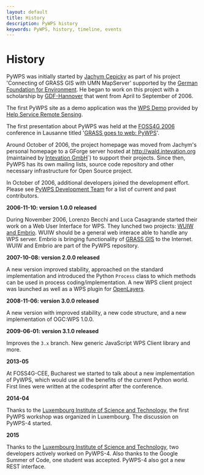 ```yaml
---
layout: default
title: History
description: PyWPS history
keywords: PyWPS, history, timeline, events
---
```


# History

PyWPS was initially started by [Jachym Cepicky](http://les-ejk.cz) as part of his project 'Connecting of GRASS GIS with UMN MapServer' supported by the [German Foundation for Environment](http://dbu.de).  He began to work on this project with a scholarship by [GDF-Hannover](http://gdf-hannover.de) that went from April to September of 2006.

The first PyWPS site as a demo application was the [WPS Demo](http://www.bnhelp.cz/mapserv/wpsdemo/index.php) provided by [Help Service Remote Sensing](http://www.bnhelp.cz>).

The first presentation about PyWPS was held at the [FOSS4G 2006](http://foss4g2006.org) conference in Lausanne titled '[GRASS goes to web: PyWPS](http://www.foss4g2006.org/contributionDisplay.py?contribId=67&sessionId=48&confId=1)'.

Around October of 2006, the project homepage was moved from Jachym's personal homepage to a GForge server hosted at <http://wald.intevation.org> (maintained by [Intevation GmbH](http://intevation.org)`) to support their projects. Since then, PyWPS has its own mailing lists, source code repository and other necessary infrastructure for Open Source project.

In October of 2006, additional developers joined the development effort.  Please see [PyWPS Development Team](../contributors) for a list of current and past contributors.

**2006-11-10: version 1.0.0 released**

During November 2006, Lorenzo Becchi and Luca Casagrande started their work
on a Web User Interface for WPS. They lunched two projects: 
[WUIW and Embrio](http://pywps.ominiverdi.org). WUIW should be a
general web interace able to handle any WPS server. Embrio is bringing
functionality of [GRASS GIS](http://grass.itc.it) to the
Internet. WUIW and Embrio are part of the PyWPS repository.

**2007-10-08: version 2.0.0 released**

A new version improved stability, approached on the standard implementation
and introduced the Python `Process` class to which methods can be
used in process coding/implementation.  A new WPS client project was launched
as well as a WPS plugin for [OpenLayers](http://openlayers.org).

**2008-11-06: version 3.0.0 released**

A new version with improved stability, a new code structure, and a new implementation of
OGC:WPS 1.0.0.

**2009-06-01: version 3.1.0 released**

Improves the `3.x` branch. New generic JavaScript WPS Client library and
more.

**2013-05**

At FOSS4G-CEE, Bucharest we started to talk about a new implementation
of PyWPS, which would use all the benefits of the current Python world. First
lines were written at the codesprint after the conference.

**2014-04**

Thanks to the [Luxembourg Institute of Science and Technology](http://www.list.lu), the first PyWPS workshop
was organized in Luxembourg. The discussion on PyWPS-4 started.

**2015**

Thanks to the [Luxembourg Institute of Science and Technology](http://www.list.lu), two developers
actively worked on PyWPS-4. Also thanks to the Google Summer of Code, one
student was accepted.  PyWPS-4 also got a new REST interface.



